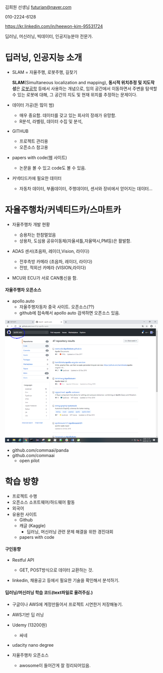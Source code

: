 김희원 선생님 futurian@naver.com

010-2224-6128

https://kr.linkedin.com/in/heewon-kim-95531724

딥러닝, 머신러닝, 빅데이터, 인공지능분야 전문가.



# 딥러닝, 인공지능 소개

- SLAM = 자율주행, 로봇주행, 길찾기

  **SLAM**(Simultaneous localization and mapping), **동시적 위치추정 및 지도작성**은 [로봇공학](https://ko.wikipedia.org/wiki/로봇공학) 등에서 사용하는 개념으로, 임의 공간에서 이동하면서 주변을 탐색할 수 있는 로봇에 대해, 그 공간의 지도 및 현재 위치를 추정하는 문제이다.

- 데이터 가공(돈 많이 범)
  - 매우 중요함. 데이터를 갖고 있는 회사의 장래가 유망함.
  - R분석, 라벨링, 데이터 수집 및 분석,

- GITHUB
  - 프로젝트 관리용
  - 오픈소스 참고용

- papers with code(웹 사이트)
  - 논문을 볼 수 있고 code도 볼 수 있음.

- 커넥티드카에 필요한 데이터
  - 자동차 데이터, 부품데이터, 주행데이터, 센서와 장비에서 얻어지는 데이터... 

# 자율주행차/커넥티드카/스마트카

- 자율주행차 개발 현황
  - 승용차는 한참멀었음
  - 상용차, 도심용 공유이동체(자율셔틀,자율택시,PM등)은 활발함.
- ADAS 센서(초음파, 레이더,Vision, 라이다)
  - 전후측방 카메라 (초음파, 레이더, 라이다)
  - 전방, 적외선 카메라 (VISION,라이다)

- MCU와 ECU가 서로 CAN통신을 함.



#### 자율주행차 오픈소스

- apollo.auto
  - 자율주행자동차 중국 사이트. 오픈소스(??)
  - github에 접속해서 apollo auto 검색하면 오픈소스 있음.

![image-20200218111805092](images/image-20200218111805092.png)

- github.com/commaai/panda
- github.com/commaai
  - open pilot

# 학습 방향

- 프로젝트 수행
- 오픈소스 소프트웨어/하드웨어 활동
- 외국어
- 유용한 사이트
  - Github
  - 캐글 (Kaggle)
    - 딥러닝, 머신러닝 관련 문제 해결을 위한 경진대회
  - papers with code



#### 구인동향

- Restful API
  - GET, POST방식으로 데이터 교환하는 것.

- linkedin, 채용공고 등에서 필요한 기술을 확인해서 분석하기.



#### 딥러닝/머신러닝 학습 코드(text파일로 올려주심.)

- 구글이나 AWS에 계정만들어서 프로젝트 시연한거 저장해놓기.

- AWS기반 딥 러닝
- Udemy (13200원)
  - 싸네

- udacity nano degree
- 자율주행차 오픈소스
  - awosome이 들어간게 잘 정리되어있음.